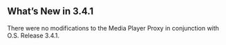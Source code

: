 
## What’s New in 3.4.1

There were no modifications to the Media Player Proxy in conjunction with O.S. Release 3.4.1.